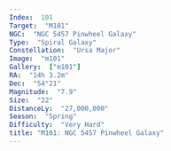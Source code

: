 ```yaml
---
Index:  101
Target:  "M101"
NGC:  "NGC 5457 Pinwheel Galaxy"
Type:  "Spiral Galaxy"
Constellation:  "Ursa Major"
Image:  "m101"
Gallery:  ["m101"]
RA:  "14h 3.2m"
Dec:  "54°21"
Magnitude:  "7.9"
Size:  "22"
DistanceLy:  "27,000,000"
Season:  "Spring"
Difficulty:  "Very Hard"
title: "M101: NGC 5457 Pinwheel Galaxy"
---
```

